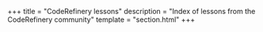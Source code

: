 +++
title = "CodeRefinery lessons"
description = "Index of lessons from the CodeRefinery community"
template = "section.html"
+++
